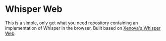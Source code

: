 # Whisper Web

This is a simple, only get what you need repository containing an implementation
of Whisper in the browser. Built based on
[Xenova's Whisper Web](https://github.com/xenova/whisper-web).
